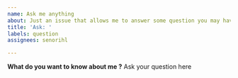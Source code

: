 ```yaml
---
name: Ask me anything
about: Just an issue that allows me to answer some question you may have about me
title: 'Ask: '
labels: question
assignees: senorihl

---
```


**What do you want to know about me ?**
Ask your question here
